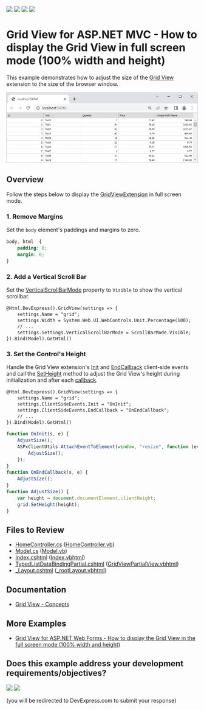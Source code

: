 <!-- default badges list -->
![](https://img.shields.io/endpoint?url=https://codecentral.devexpress.com/api/v1/VersionRange/128551978/18.1.3%2B)
[![](https://img.shields.io/badge/Open_in_DevExpress_Support_Center-FF7200?style=flat-square&logo=DevExpress&logoColor=white)](https://supportcenter.devexpress.com/ticket/details/T830635)
[![](https://img.shields.io/badge/📖_How_to_use_DevExpress_Examples-e9f6fc?style=flat-square)](https://docs.devexpress.com/GeneralInformation/403183)
[![](https://img.shields.io/badge/💬_Leave_Feedback-feecdd?style=flat-square)](#does-this-example-address-your-development-requirementsobjectives)
<!-- default badges end -->
# Grid View for ASP.NET MVC - How to display the Grid View in full screen mode (100% width and height)

This example demonstrates how to adjust the size of the [Grid View](https://docs.devexpress.com/AspNetMvc/8966/components/grid-view) extension to the size of the browser window.

![Full screen grid](full-screen-grid.png)

## Overview

Follow the steps below to display the [GridViewExtension](https://docs.devexpress.com/AspNetMvc/DevExpress.Web.Mvc.GridViewExtension) in full screen mode.

### 1. Remove Margins

Set the `body` element's paddings and margins to zero.

```css  
body, html  {
    padding: 0;  
    margin: 0;  
}  
```

### 2. Add a Vertical Scroll Bar

Set the [VerticalScrollBarMode](https://documentation.devexpress.com/AspNet/DevExpress.Web.ASPxGridSettings.VerticalScrollBarMode.property) property to `Visible` to show the vertical scrollbar.

```razor
@Html.DevExpress().GridView(settings => {
    settings.Name = "grid";
    settings.Width = System.Web.UI.WebControls.Unit.Percentage(100);
    // ...
    settings.Settings.VerticalScrollBarMode = ScrollBarMode.Visible;
}).Bind(Model).GetHtml()
```

### 3. Set the Control's Height

Handle the Grid View extension's [Init](https://docs.devexpress.com/AspNet/DevExpress.Web.ClientSideEvents.Init) and [EndCallback](https://docs.devexpress.com/AspNet/DevExpress.Web.CallbackClientSideEventsBase.EndCallback) client-side events and call the [SetHeight](https://docs.devexpress.com/AspNet/js-ASPxClientControl.SetHeight(height)) method to adjust the Grid View's height during initialization and after each [callback](https://docs.devexpress.com/AspNetMvc/9052/common-features/callback-based-functionality).

```razor
@Html.DevExpress().GridView(settings => {
    settings.Name = "grid";
    settings.ClientSideEvents.Init = "OnInit";
    settings.ClientSideEvents.EndCallback = "OnEndCallback";
    // ...
}).Bind(Model).GetHtml()
```

```js
function OnInit(s, e) {
    AdjustSize();
    ASPxClientUtils.AttachEventToElement(window, "resize", function (evt) {
        AdjustSize();
    });
}
function OnEndCallback(s, e) {
    AdjustSize();
}
function AdjustSize() {
    var height = document.documentElement.clientHeight;
    grid.SetHeight(height);
}
```

## Files to Review

* [HomeController.cs](./CS/CS/Controllers/HomeController.cs) ([HomeController.vb](./VB/VB/Controllers/HomeController.vb))
* [Model.cs](./CS/CS/Models/Model.cs) ([Model.vb](./VB/VB/Models/Model.vb))
* [Index.cshtml](./CS/CS/Views/Home/Index.cshtml) ([Index.vbhtml](./VB/VB/Views/Home/Index.vbhtml))
* [TypedListDataBindingPartial.cshtml](./CS/CS/Views/Home/TypedListDataBindingPartial.cshtml) ([GridViewPartialView.vbhtml](./VB/VB/Views/Home/GridViewPartialView.vbhtml))
* [_Layout.cshtml](./CS/CS/Views/Shared/_Layout.cshtml) ([_rootLayout.vbhtml](./VB/VB/Views/Shared/_rootLayout.vbhtml))

## Documentation

- [Grid View - Concepts](https://docs.devexpress.com/AspNetMvc/14570/components/grid-view/concepts)

## More Examples

- [Grid View for ASP.NET Web Forms - How to display the Grid View in the full screen mode (100% width and height)](https://github.com/DevExpress-Examples/aspxgridview-full-screen-mode)
<!-- feedback -->
## Does this example address your development requirements/objectives?

[<img src="https://www.devexpress.com/support/examples/i/yes-button.svg"/>](https://www.devexpress.com/support/examples/survey.xml?utm_source=github&utm_campaign=mvc-gridview-full-screen-mode&~~~was_helpful=yes) [<img src="https://www.devexpress.com/support/examples/i/no-button.svg"/>](https://www.devexpress.com/support/examples/survey.xml?utm_source=github&utm_campaign=mvc-gridview-full-screen-mode&~~~was_helpful=no)

(you will be redirected to DevExpress.com to submit your response)
<!-- feedback end -->
